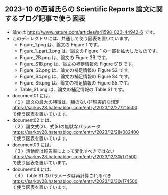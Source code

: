 ## 2023-10 の西浦氏らの Scientific Reports 論文に関するブログ記事で使う図表
- 論文は https://www.nature.com/articles/s41598-023-44942-6 です。
- このディレクトリには、共通して使う図表を置いています。
  - Figure_1.png は、論文の Figure 1 です。
  - Figure_1_part_1.png は、論文の Figure 1 の一部を拡大したものです。
  - Figure_2B.png は、論文の Figure 2B です。
  - Figure_S1B.png は、論文の補足情報の Figure S1B です。
  - Figure_S2.png は、論文の補足情報の Figure S2 です。
  - Figure_S4.png は、論文の補足情報の Figure S4 です。
  - Figure_S5.png は、論文の補足情報の Figure S5 です。
  - Table_S1.png は、論文の補足情報の Table S1 です。
- document01 には、<br>
（１）論文の最大の特徴は、類のない非現実的な想定<br>
https://sarkov28.hatenablog.com/entry/2023/12/27/215500<br>
で使う図表を置いています。
- document02 には、<br>
（２）論文式(3)、式(8)の無駄なパラメータ<br>
https://sarkov28.hatenablog.com/entry/2023/12/28/082400<br>
で使う図表を置いています。
- document03 には、<br>
（３）活動度は報告率によって変化すべきではない<br>
https://sarkov28.hatenablog.com/entry/2023/12/30/171500<br>
で使う図表を置いています。
- document04 には、<br>
（４）Table S1 のパラメータは再計算されるべき
https://sarkov28.hatenablog.com/entry/2023/12/30/174500<br>
で使う図表を置いています。

